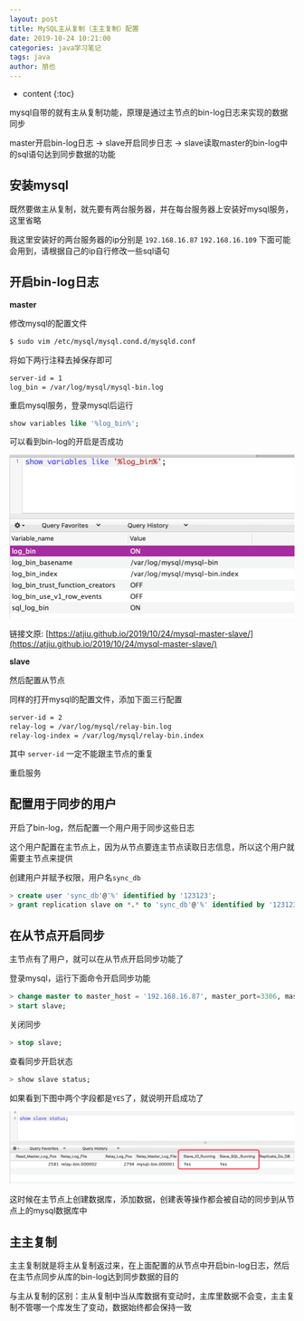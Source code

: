 ```yaml
---
layout: post
title: MySQL主从复制（主主复制）配置
date: 2019-10-24 10:21:00
categories: java学习笔记
tags: java
author: 朋也
---
```


* content
{:toc}

mysql自带的就有主从复制功能，原理是通过主节点的bin-log日志来实现的数据同步

master开启bin-log日志 -> slave开启同步日志 -> slave读取master的bin-log中的sql语句达到同步数据的功能






## 安装mysql

既然要做主从复制，就先要有两台服务器，并在每台服务器上安装好mysql服务，这里省略

我这里安装好的两台服务器的ip分别是 `192.168.16.87` `192.168.16.109` 下面可能会用到，请根据自己的ip自行修改一些sql语句

## 开启bin-log日志

**master**

修改mysql的配置文件

```bash
$ sudo vim /etc/mysql/mysql.cond.d/mysqld.conf
```

将如下两行注释去掉保存即可

```
server-id = 1
log_bin = /var/log/mysql/mysql-bin.log
```

重启mysql服务，登录mysql后运行

```sql
show variables like '%log_bin%';
```

可以看到bin-log的开启是否成功

![](/assets/images/QQ20191029-112253@2x.png)

链接文原: [https://atjiu.github.io/2019/10/24/mysql-master-slave/](https://atjiu.github.io/2019/10/24/mysql-master-slave/)

**slave**

然后配置从节点

同样的打开mysql的配置文件，添加下面三行配置

```
server-id = 2
relay-log = /var/log/mysql/relay-bin.log
relay-log-index = /var/log/mysql/relay-bin.index
```

其中 `server-id` 一定不能跟主节点的重复

重启服务

## 配置用于同步的用户

开启了bin-log，然后配置一个用户用于同步这些日志

这个用户配置在主节点上，因为从节点要连主节点读取日志信息，所以这个用户就需要主节点来提供

创建用户并赋予权限，用户名`sync_db`

```sql
> create user 'sync_db'@'%' identified by '123123';
> grant replication slave on *.* to 'sync_db'@'%' identified by '123123';
```

## 在从节点开启同步

主节点有了用户，就可以在从节点开启同步功能了

登录mysql，运行下面命令开启同步功能

```sql
> change master to master_host = '192.168.16.87', master_port=3306, master_user='sync_db', master_password='123123', master_log_file='mysql-bin.000001', master_log_pos=0;
> start slave;
```

关闭同步

```sql
> stop slave;
```

查看同步开启状态

```sql
> show slave status;
```

如果看到下图中两个字段都是`YES`了，就说明开启成功了

![](/assets/images/QQ20191029-114220@2x.png)

这时候在主节点上创建数据库，添加数据，创建表等操作都会被自动的同步到从节点上的mysql数据库中

## 主主复制

主主复制就是将主从复制返过来，在上面配置的从节点中开启bin-log日志，然后在主节点同步从库的bin-log达到同步数据的目的

与主从复制的区别：主从复制中当从库数据有变动时，主库里数据不会变，主主复制不管哪一个库发生了变动，数据始终都会保持一致
